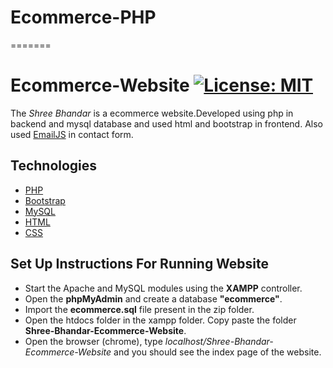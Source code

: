 # Ecommerce-PHP
=======
# Ecommerce-Website [![License: MIT](https://img.shields.io/badge/License-MIT-yellow.svg)](https://opensource.org/licenses/MIT)
The *Shree Bhandar* is a ecommerce website.Developed using php in backend and mysql database and used html and bootstrap in frontend.
Also used [EmailJS](https://www.emailjs.com/) in contact form.

## Technologies
- [PHP](https://www.php.net/docs.php)
- [Bootstrap](https://getbootstrap.com)
- [MySQL](https://www.mysql.com)
- [HTML](https://www.w3schools.com/html/default.asp)
- [CSS](https://www.w3schools.com/css/default.asp)


## Set Up Instructions For Running Website
- Start the Apache and MySQL modules using the **XAMPP** controller.
- Open the **phpMyAdmin** and create a database **"ecommerce"**. 
- Import the **ecommerce.sql** file present in the zip folder.
- Open the htdocs folder in the xampp folder. Copy paste the folder **Shree-Bhandar-Ecommerce-Website**.
- Open the browser (chrome), type *localhost/Shree-Bhandar-Ecommerce-Website* and you should see the index page of the website.

